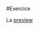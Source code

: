 #Exercice

La <a href="https://htmlpreview.github.io/?https://github.com/quet-romain/Exo1-Js/blob/master/index.html">preview</a>